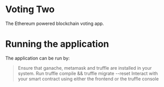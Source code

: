 # Voting Two
 The Ethereum powered blockchain voting app.

# Running the application
 The application can be run by:
   > Ensure that ganache, metamask and truffle are installed in your system.
   > Run truffle compile && truffle migrate --reset
   > Interact with your smart contract using either the frontend or the truffle console
